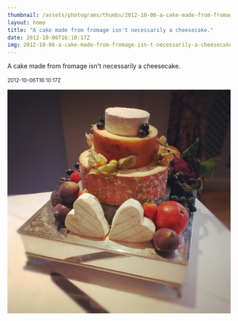 ```yaml
---
thumbnail: /assets/photograms/thumbs/2012-10-06-a-cake-made-from-fromage-isn-t-necessarily-a-cheesecake-.jpg
layout: home
title: "A cake made from fromage isn't necessarily a cheesecake."
date: 2012-10-06T16:10:17Z
img: 2012-10-06-a-cake-made-from-fromage-isn-t-necessarily-a-cheesecake-.jpg
---
```


A cake made from fromage isn't necessarily a cheesecake.

<small>2012-10-06T16:10:17Z</small>

![A cake made from fromage isn't necessarily a cheesecake.](/assets/photograms/original/2012-10-06-a-cake-made-from-fromage-isn-t-necessarily-a-cheesecake-.jpg)
